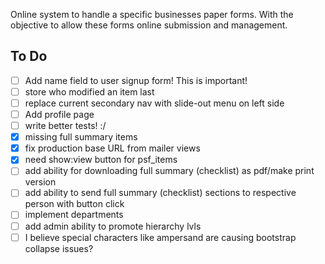 Online system to handle a specific businesses paper forms. With the objective to allow these forms online submission and management.

To Do
-----

- [ ] Add name field to user signup form! This is important!
- [ ] store who modified an item last
- [ ] replace current secondary nav with slide-out menu on left side
- [ ] Add profile page
- [ ] write better tests! :/
- [x] missing full summary items
- [x] fix production base URL from mailer views
- [x] need show:view button for psf_items
- [ ] add ability for downloading full summary (checklist) as pdf/make print version
- [ ] add ability to send full summary (checklist) sections to respective person with button click
- [ ] implement departments
- [ ] add admin ability to promote hierarchy lvls
- [ ] I believe special characters like ampersand are causing bootstrap collapse issues?